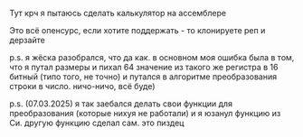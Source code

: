 Тут крч я пытаюсь сделать калькулятор на ассемблере

Это всё опенсурс, если хотите поддержать - то клонируете реп и дерзайте

p.s. я жёска разобрался, что да как. в основном моя ошибка была в том, что я путал размеры и пихал 64 значение из такого же регистра в 16 битный (типо того, не точно) и путался в алгоритме преобразования строки в число. ничо-ничо, всё буде)

p.s. (07.03.2025) я так заебался делать свои функции для преобразования (которые нихуя не работали) и я юзанул функцию из Си. другую функцию сделал сам. это пиздец

